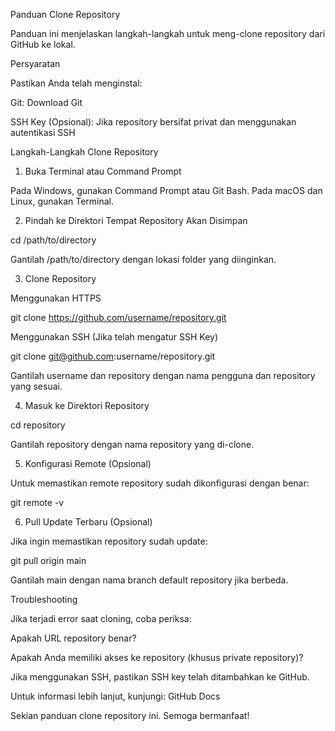 Panduan Clone Repository

Panduan ini menjelaskan langkah-langkah untuk meng-clone repository dari GitHub ke lokal.

Persyaratan

Pastikan Anda telah menginstal:

Git: Download Git

SSH Key (Opsional): Jika repository bersifat privat dan menggunakan autentikasi SSH

Langkah-Langkah Clone Repository

1. Buka Terminal atau Command Prompt

Pada Windows, gunakan Command Prompt atau Git Bash. Pada macOS dan Linux, gunakan Terminal.

2. Pindah ke Direktori Tempat Repository Akan Disimpan

cd /path/to/directory

Gantilah /path/to/directory dengan lokasi folder yang diinginkan.

3. Clone Repository

Menggunakan HTTPS

git clone https://github.com/username/repository.git

Menggunakan SSH (Jika telah mengatur SSH Key)

git clone git@github.com:username/repository.git

Gantilah username dan repository dengan nama pengguna dan repository yang sesuai.

4. Masuk ke Direktori Repository

cd repository

Gantilah repository dengan nama repository yang di-clone.

5. Konfigurasi Remote (Opsional)

Untuk memastikan remote repository sudah dikonfigurasi dengan benar:

git remote -v

6. Pull Update Terbaru (Opsional)

Jika ingin memastikan repository sudah update:

git pull origin main

Gantilah main dengan nama branch default repository jika berbeda.

Troubleshooting

Jika terjadi error saat cloning, coba periksa:

Apakah URL repository benar?

Apakah Anda memiliki akses ke repository (khusus private repository)?

Jika menggunakan SSH, pastikan SSH key telah ditambahkan ke GitHub.

Untuk informasi lebih lanjut, kunjungi: GitHub Docs

Sekian panduan clone repository ini. Semoga bermanfaat!

